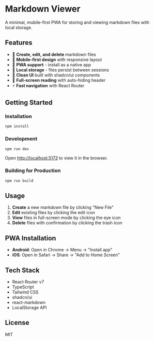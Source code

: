 # Markdown Viewer

A minimal, mobile-first PWA for storing and viewing markdown files with local storage.

## Features

- 📝 **Create, edit, and delete** markdown files
- 📱 **Mobile-first design** with responsive layout
- 🔄 **PWA support** - install as a native app
- 💾 **Local storage** - files persist between sessions
- 🎨 **Clean UI** built with shadcn/ui components
- 📖 **Full-screen reading** with auto-hiding header
- ⚡ **Fast navigation** with React Router

## Getting Started

### Installation

```bash
npm install
```

### Development

```bash
npm run dev
```

Open [http://localhost:5173](http://localhost:5173) to view it in the browser.

### Building for Production

```bash
npm run build
```

## Usage

1. **Create** a new markdown file by clicking "New File"
2. **Edit** existing files by clicking the edit icon
3. **View** files in full-screen mode by clicking the eye icon
4. **Delete** files with confirmation by clicking the trash icon

## PWA Installation

- **Android**: Open in Chrome → Menu → "Install app"
- **iOS**: Open in Safari → Share → "Add to Home Screen"

## Tech Stack

- React Router v7
- TypeScript
- Tailwind CSS
- shadcn/ui
- react-markdown
- LocalStorage API

## License

MIT